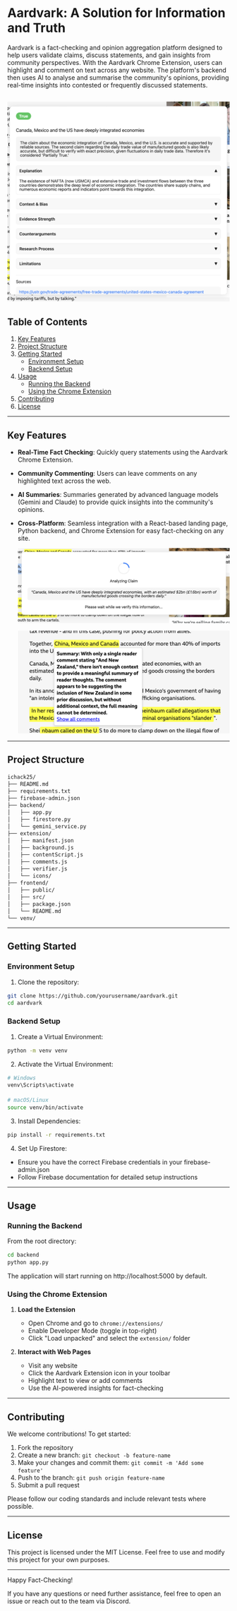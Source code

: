 # Aardvark: A Solution for Information and Truth 

Aardvark is a fact-checking and opinion aggregation platform designed to help users validate
claims, discuss statements, and gain insights from community perspectives. With the Aardvark
Chrome Extension, users can highlight and comment on text across any website. The platform's
backend then uses AI to analyse and summarise the community's opinions, providing real-time
insights into contested or frequently discussed statements.

![Output Claim](res/output_claim.png)
---

## Table of Contents
1. [Key Features](#key-features)  
2. [Project Structure](#project-structure)  
3. [Getting Started](#getting-started)  
   - [Environment Setup](#environment-setup)  
   - [Backend Setup](#backend-setup)  
4. [Usage](#usage)  
   - [Running the Backend](#running-the-backend)  
   - [Using the Chrome Extension](#using-the-chrome-extension)  
5. [Contributing](#contributing)  
6. [License](#license)

---

## Key Features
- **Real-Time Fact Checking**: Quickly query statements using the Aardvark Chrome Extension.
- **Community Commenting**: Users can leave comments on any highlighted text across the web.  
- **AI Summaries**: Summaries generated by advanced language models (Gemini and Claude) to 
  provide quick insights into the community's opinions.  
- **Cross-Platform**: Seamless integration with a React-based landing page, Python backend, 
  and Chrome Extension for easy fact-checking on any site.

  ![Analyse Claim](res/analyse_claim.png)

   ![User Comments](res/user_comments.png)


---

## Project Structure
```
ichack25/
├── README.md
├── requirements.txt
├── firebase-admin.json
├── backend/
│   ├── app.py
│   ├── firestore.py
│   └── gemini_service.py
├── extension/
│   ├── manifest.json
│   ├── background.js
│   ├── contentScript.js
│   ├── comments.js
│   ├── verifier.js
│   └── icons/
├── frontend/
│   ├── public/
│   ├── src/
│   ├── package.json
│   └── README.md
└── venv/
```

---

## Getting Started

### Environment Setup
1. Clone the repository:
```bash
git clone https://github.com/yourusername/aardvark.git
cd aardvark
```

### Backend Setup

1. Create a Virtual Environment:
```bash
python -m venv venv
```

2. Activate the Virtual Environment:
```bash
# Windows
venv\Scripts\activate

# macOS/Linux
source venv/bin/activate
```

3. Install Dependencies:
```bash
pip install -r requirements.txt
```

4. Set Up Firestore:
- Ensure you have the correct Firebase credentials in your firebase-admin.json
- Follow Firebase documentation for detailed setup instructions

---

## Usage

### Running the Backend
From the root directory:
```bash
cd backend
python app.py
```
The application will start running on http://localhost:5000 by default.

### Using the Chrome Extension
1. **Load the Extension**
   - Open Chrome and go to `chrome://extensions/`
   - Enable Developer Mode (toggle in top-right)
   - Click "Load unpacked" and select the `extension/` folder

2. **Interact with Web Pages**
   - Visit any website
   - Click the Aardvark Extension icon in your toolbar
   - Highlight text to view or add comments
   - Use the AI-powered insights for fact-checking

---

## Contributing

We welcome contributions! To get started:

1. Fork the repository
2. Create a new branch: `git checkout -b feature-name`
3. Make your changes and commit them: `git commit -m 'Add some feature'`
4. Push to the branch: `git push origin feature-name`
5. Submit a pull request

Please follow our coding standards and include relevant tests where possible.

---

## License
This project is licensed under the MIT License. Feel free to use and modify this project for your own purposes.

---

Happy Fact-Checking!

If you have any questions or need further assistance, feel free to open an issue or reach out to the team via Discord.
